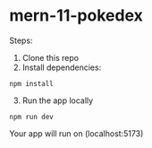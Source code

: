 # mern-11-pokedex
Steps: 
1. Clone this repo
2. Install dependencies:
```
npm install 
```
3. Run the app locally
```
npm run dev
```

Your app will run on (localhost:5173)
